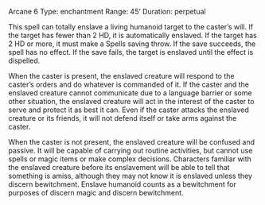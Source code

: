 Arcane 6
Type: enchantment
Range: 45’
Duration: perpetual

This spell can totally enslave a living humanoid target to the caster’s will. If the target has fewer than 2 HD, it is automatically enslaved. If the target has 2 HD or more, it must make a Spells saving throw. If the save succeeds, the spell has no effect. If the save fails, the target is enslaved until the effect is dispelled.

When the caster is present, the enslaved creature will respond to the caster’s orders and do whatever is commanded of it. If the caster and the enslaved creature cannot communicate due to a language barrier or some other situation, the enslaved creature will act in the interest of the caster to serve and protect it as best it can. Even if the caster attacks the enslaved creature or its friends, it will not defend itself or take arms against the caster.

When the caster is not present, the enslaved creature will be confused and passive. It will be capable of carrying out routine activities, but cannot use spells or magic items or make complex decisions. Characters familiar with the enslaved creature before its enslavement will be able to tell that something is amiss, although they may not know it is enslaved unless they discern bewitchment. Enslave humanoid counts as a bewitchment for purposes of discern magic and discern bewitchment.